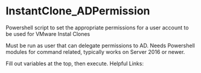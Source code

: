 # InstantClone_ADPermission
Powershell script to set the appropriate permissions for a user account to be used for VMware Instal Clones

Must be run as user that can delegate permissions to AD. Needs Powershell modules for command related, typically works on Server 2016 or newer.

Fill out variables at the top, then execute. Helpful Links: 
